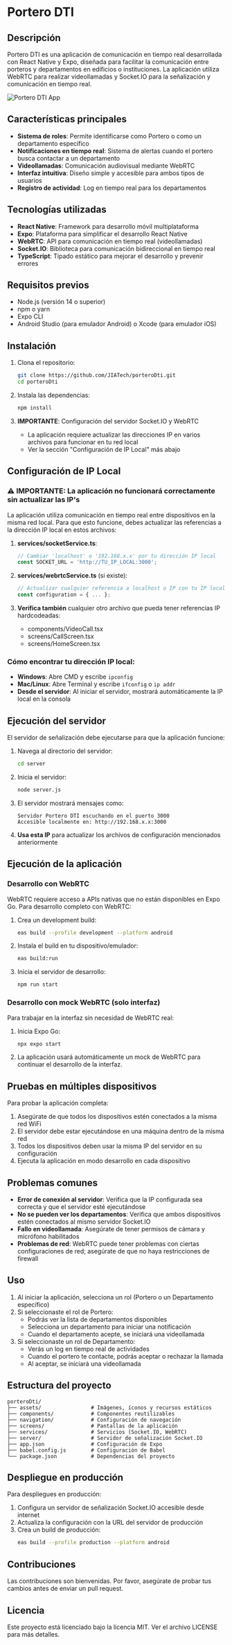 # Portero DTI

## Descripción

Portero DTI es una aplicación de comunicación en tiempo real desarrollada con React Native y Expo, diseñada para facilitar la comunicación entre porteros y departamentos en edificios o instituciones. La aplicación utiliza WebRTC para realizar videollamadas y Socket.IO para la señalización y comunicación en tiempo real.

![Portero DTI App](/assets/icon.png)

## Características principales

- **Sistema de roles**: Permite identificarse como Portero o como un departamento específico
- **Notificaciones en tiempo real**: Sistema de alertas cuando el portero busca contactar a un departamento
- **Videollamadas**: Comunicación audiovisual mediante WebRTC
- **Interfaz intuitiva**: Diseño simple y accesible para ambos tipos de usuarios
- **Registro de actividad**: Log en tiempo real para los departamentos

## Tecnologías utilizadas

- **React Native**: Framework para desarrollo móvil multiplataforma
- **Expo**: Plataforma para simplificar el desarrollo React Native
- **WebRTC**: API para comunicación en tiempo real (videollamadas)
- **Socket.IO**: Biblioteca para comunicación bidireccional en tiempo real
- **TypeScript**: Tipado estático para mejorar el desarrollo y prevenir errores

## Requisitos previos

- Node.js (versión 14 o superior)
- npm o yarn
- Expo CLI
- Android Studio (para emulador Android) o Xcode (para emulador iOS)

## Instalación

1. Clona el repositorio:
   ```bash
   git clone https://github.com/JIATech/porteroDti.git
   cd porteroDti
   ```

2. Instala las dependencias:
   ```bash
   npm install
   ```

3. **IMPORTANTE**: Configuración del servidor Socket.IO y WebRTC
   - La aplicación requiere actualizar las direcciones IP en varios archivos para funcionar en tu red local
   - Ver la sección "Configuración de IP Local" más abajo

## Configuración de IP Local

### ⚠️ IMPORTANTE: La aplicación no funcionará correctamente sin actualizar las IP's

La aplicación utiliza comunicación en tiempo real entre dispositivos en la misma red local. Para que esto funcione, debes actualizar las referencias a la dirección IP local en estos archivos:

1. **services/socketService.ts**:
   ```typescript
   // Cambiar 'localhost' o '192.168.x.x' por tu dirección IP local
   const SOCKET_URL = 'http://TU_IP_LOCAL:3000';
   ```

2. **services/webrtcService.ts** (si existe):
   ```typescript
   // Actualizar cualquier referencia a localhost o IP con tu IP local
   const configuration = { ... };
   ```

3. **Verifica también** cualquier otro archivo que pueda tener referencias IP hardcodeadas:
   - components/VideoCall.tsx
   - screens/CallScreen.tsx
   - screens/HomeScreen.tsx

### Cómo encontrar tu dirección IP local:

- **Windows**: Abre CMD y escribe `ipconfig`
- **Mac/Linux**: Abre Terminal y escribe `ifconfig` o `ip addr`
- **Desde el servidor**: Al iniciar el servidor, mostrará automáticamente la IP local en la consola

## Ejecución del servidor

El servidor de señalización debe ejecutarse para que la aplicación funcione:

1. Navega al directorio del servidor:
   ```bash
   cd server
   ```

2. Inicia el servidor:
   ```bash
   node server.js
   ```

3. El servidor mostrará mensajes como:
   ```
   Servidor Portero DTI escuchando en el puerto 3000
   Accesible localmente en: http://192.168.x.x:3000
   ```

4. **Usa esta IP** para actualizar los archivos de configuración mencionados anteriormente

## Ejecución de la aplicación

### Desarrollo con WebRTC

WebRTC requiere acceso a APIs nativas que no están disponibles en Expo Go. Para desarrollo completo con WebRTC:

1. Crea un development build:
   ```bash
   eas build --profile development --platform android
   ```

2. Instala el build en tu dispositivo/emulador:
   ```bash
   eas build:run
   ```

3. Inicia el servidor de desarrollo:
   ```bash
   npm run start
   ```

### Desarrollo con mock WebRTC (solo interfaz)

Para trabajar en la interfaz sin necesidad de WebRTC real:

1. Inicia Expo Go:
   ```bash
   npx expo start
   ```

2. La aplicación usará automáticamente un mock de WebRTC para continuar el desarrollo de la interfaz.

## Pruebas en múltiples dispositivos

Para probar la aplicación completa:

1. Asegúrate de que todos los dispositivos estén conectados a la misma red WiFi
2. El servidor debe estar ejecutándose en una máquina dentro de la misma red
3. Todos los dispositivos deben usar la misma IP del servidor en su configuración
4. Ejecuta la aplicación en modo desarrollo en cada dispositivo

## Problemas comunes

- **Error de conexión al servidor**: Verifica que la IP configurada sea correcta y que el servidor esté ejecutándose
- **No se pueden ver los departamentos**: Verifica que ambos dispositivos estén conectados al mismo servidor Socket.IO
- **Fallo en videollamada**: Asegúrate de tener permisos de cámara y micrófono habilitados
- **Problemas de red**: WebRTC puede tener problemas con ciertas configuraciones de red; asegúrate de que no haya restricciones de firewall

## Uso

1. Al iniciar la aplicación, selecciona un rol (Portero o un Departamento específico)
2. Si seleccionaste el rol de Portero:
   - Podrás ver la lista de departamentos disponibles
   - Selecciona un departamento para iniciar una notificación
   - Cuando el departamento acepte, se iniciará una videollamada
3. Si seleccionaste un rol de Departamento:
   - Verás un log en tiempo real de actividades
   - Cuando el portero te contacte, podrás aceptar o rechazar la llamada
   - Al aceptar, se iniciará una videollamada

## Estructura del proyecto

```
porteroDti/
├── assets/                # Imágenes, íconos y recursos estáticos
├── components/            # Componentes reutilizables
├── navigation/            # Configuración de navegación
├── screens/               # Pantallas de la aplicación
├── services/              # Servicios (Socket.IO, WebRTC)
├── server/                # Servidor de señalización Socket.IO
├── app.json               # Configuración de Expo
├── babel.config.js        # Configuración de Babel
└── package.json           # Dependencias del proyecto
```

## Despliegue en producción

Para despliegues en producción:

1. Configura un servidor de señalización Socket.IO accesible desde internet
2. Actualiza la configuración con la URL del servidor de producción
3. Crea un build de producción:
   ```bash
   eas build --profile production --platform android
   ```

## Contribuciones

Las contribuciones son bienvenidas. Por favor, asegúrate de probar tus cambios antes de enviar un pull request.

## Licencia

Este proyecto está licenciado bajo la licencia MIT. Ver el archivo LICENSE para más detalles.
